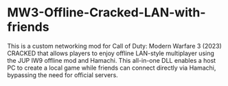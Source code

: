 # MW3-Offline-Cracked-LAN-with-friends
This is a custom networking mod for Call of Duty: Modern Warfare 3 (2023) CRACKED that allows players to enjoy offline LAN-style multiplayer using the JUP IW9 offline mod and Hamachi. This all-in-one DLL enables a host PC to create a local game while friends can connect directly via Hamachi, bypassing the need for official servers.
